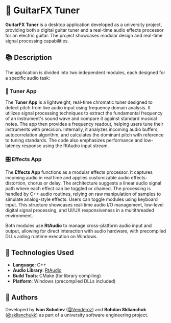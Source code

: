 # 🎸 GuitarFX Tuner

**GuitarFX Tuner** is a desktop application developed as a university project, providing both a digital guitar tuner and a real-time audio effects processor for an electric guitar. The project showcases modular design and real-time signal processing capabilities.

## 📚 Description

The application is divided into two independent modules, each designed for a specific audio task:

### 🎼 Tuner App

The **Tuner App** is a lightweight, real-time chromatic tuner designed to detect pitch from live audio input using frequency domain analysis. It utilizes signal processing techniques to extract the fundamental frequency of an instrument's sound wave and compare it against standard musical notes. The app then provides a frequency readout, helping users tune their instruments with precision. Internally, it analyzes incoming audio buffers, autocorrelation algorithm, and calculates the dominant pitch with reference to tuning standards. The code also emphasizes performance and low-latency response using the RtAudio input stream.

### 🎛 Effects App

The **Effects App** functions as a modular effects processor. It captures incoming audio in real time and applies customizable audio effects: distortion, chorus or delay. The architecture suggests a linear audio signal path where each effect can be toggled or chained. The processing is handled by C++ audio routines, relying on raw manipulation of samples to simulate analog-style effects. Users can toggle modules using keyboard input. This structure showcases real-time audio I/O management, low-level digital signal processing, and UI/UX responsiveness in a multithreaded environment.

Both modules use **RtAudio** to manage cross-platform audio input and output, allowing for direct interaction with audio hardware, with precompiled DLLs aiding runtime execution on Windows.

## 🧪 Technologies Used

- **Language**: C++
- **Audio Library**: [RtAudio](https://github.com/thestk/rtaudio)
- **Build Tools**: CMake (for library compiling)
- **Platform**: Windows (precompiled DLLs included)

## 👤 Authors

Developed by 
**Ivan Soboliev** ([@Venderoz](https://github.com/Venderoz)) 
and
**Bohdan Sklianchuk** ([@sklianchukk](https://github.com/sklianchukk)) 
as part of a university software engineering project.
